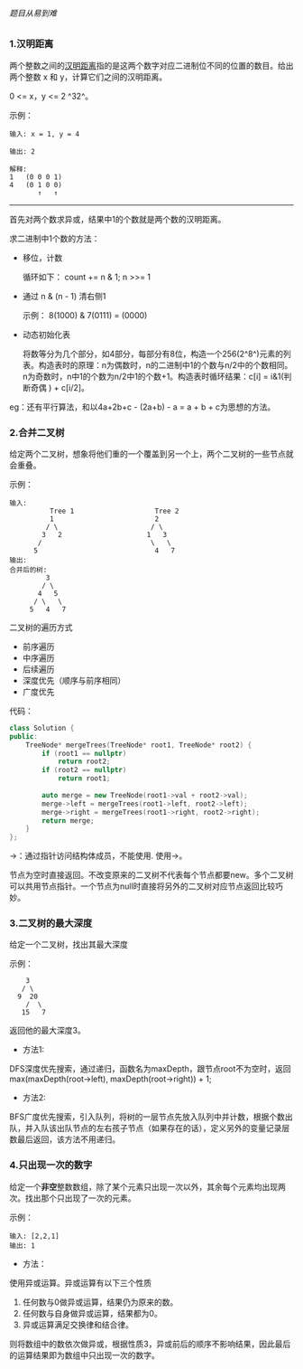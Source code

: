 ###### 题目从易到难



### 1.汉明距离

两个整数之间的[汉明距离](https://baike.baidu.com/item/汉明距离)指的是这两个数字对应二进制位不同的位置的数目。给出两个整数 x 和 y，计算它们之间的汉明距离。

0 <= x，y <= 2 ^32^。

示例：

```
输入: x = 1, y = 4

输出: 2

解释:
1   (0 0 0 1)
4   (0 1 0 0)
       ↑   ↑
```

------

首先对两个数求异或，结果中1的个数就是两个数的汉明距离。

求二进制中1个数的方法：

- 移位，计数

  循环如下： count += n & 1;	n >>= 1

- 通过 n & (n - 1) 清右侧1

  示例： 8(1000) & 7(0111) = (0000)

- 动态初始化表

  将数等分为几个部分，如4部分，每部分有8位，构造一个256(2^8^)元素的列表。构造表时的原理：n为偶数时，n的二进制中1的个数与n/2中的个数相同。n为奇数时，n中1的个数为n/2中1的个数+1。构造表时循环结果：c[i] = i&1(判断奇偶 ) + c[i/2]。

eg：还有平行算法，和以4a+2b+c - (2a+b) - a = a + b + c为思想的方法。

### 2.合并二叉树

给定两个二叉树，想象将他们重的一个覆盖到另一个上，两个二叉树的一些节点就会重叠。

示例：

```
输入: 
	      Tree 1                    Tree 2                  
          1                         2                             
         / \                       / \                            
        3   2                     1   3                        
       /                           \   \                      
      5                             4   7                  
输出: 
合并后的树:
	     3
	    / \
	   4   5
	  / \   \ 
	 5   4   7
```

二叉树的遍历方式

- 前序遍历
- 中序遍历
- 后续遍历
- 深度优先（顺序与前序相同）
- 广度优先

代码：

```cpp
class Solution {
public:
    TreeNode* mergeTrees(TreeNode* root1, TreeNode* root2) {
        if (root1 == nullptr)
            return root2;
        if (root2 == nullptr)
            return root1;
        
        auto merge = new TreeNode(root1->val + root2->val);
        merge->left = mergeTrees(root1->left, root2->left);
        merge->right = mergeTrees(root1->right, root2->right);
        return merge;
    }
};
```

->：通过指针访问结构体成员，不能使用. 使用->。

节点为空时直接返回。不改变原来的二叉树不代表每个节点都要new。多个二叉树可以共用节点指针。一个节点为null时直接将另外的二叉树对应节点返回比较巧妙。

### 3.二叉树的最大深度

给定一个二叉树，找出其最大深度

示例：

```
    3
   / \
  9  20
    /  \
   15   7
```

返回他的最大深度3。

- 方法1:

DFS深度优先搜索，通过递归，函数名为maxDepth，跟节点root不为空时，返回max(maxDepth(root->left), maxDepth(root->right)) + 1;

- 方法2:

BFS广度优先搜索，引入队列，将树的一层节点先放入队列中并计数，根据个数出队，并入队该出队节点的左右孩子节点（如果存在的话），定义另外的变量记录层数最后返回，该方法不用递归。

### 4.只出现一次的数字

给定一个**非空**整数数组，除了某个元素只出现一次以外，其余每个元素均出现两次。找出那个只出现了一次的元素。

示例：

~~~
输入: [2,2,1]
输出: 1
~~~

- 方法：

使用异或运算。异或运算有以下三个性质

1. 任何数与0做异或运算，结果仍为原来的数。
2. 任何数与自身做异或运算，结果都为0。
3. 异或运算满足交换律和结合律。

则将数组中的数依次做异或，根据性质3，异或前后的顺序不影响结果，因此最后的运算结果即为数组中只出现一次的数字。

